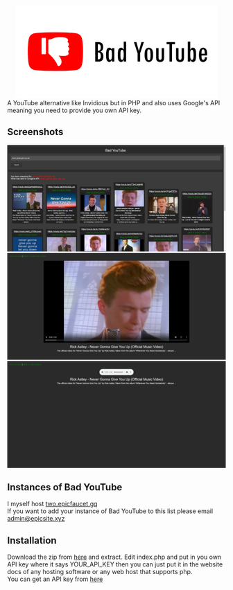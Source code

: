 <div align="center">
  <img src="screenshots/BYT_BETA3_ICON.png">
</div>
A YouTube alternative like Invidious but in PHP and also uses Google's API meaning you need to provide you own API key.

## Screenshots
<img src="screenshots/search_example.png">
<img src="screenshots/video_player_example.png">
<img src="screenshots/audio_only_mode_example.png">

## Instances of Bad YouTube
I myself host [two.epicfaucet.gq](https://two.epicfaucet.gq)<br>
If you want to add your instance of Bad YouTube to this list please email [admin@epicsite.xyz](admin@epicsite.xyz)

## Installation
Download the zip from [here](https://github.com/GoldDominik893/bad-youtube/archive/refs/heads/main.zip) and extract. Edit index.php and put in you own API key where it says YOUR_API_KEY then you can just put it in the website docs of any hosting software or any web host that supports php.<br>
You can get an API key from [here](https://console.cloud.google.com)
